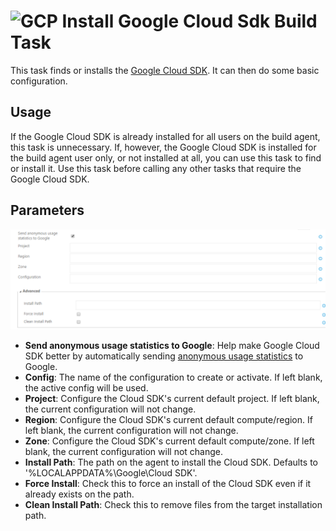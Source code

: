 # ![GCP][GCPLogo] Install Google Cloud Sdk Build Task

This task finds or installs the [Google Cloud SDK][CloudSdk].
It can then do some basic configuration.

## Usage

If the Google Cloud SDK is already installed for all users on the build agent,
this task is unnecessary. If, however, the Google Cloud SDK is installed for
the build agent user only, or not installed at all, you can use this task to find
or install it. Use this task before calling any other tasks that require the Google
Cloud SDK.

## Parameters

![Install Cloud SDK Parameters][InstallCloudSdkParameters]

  - **Send anonymous usage statistics to Google**: Help make Google Cloud SDK better
  by automatically sending [anonymous usage statistics][UsageStats]
  to Google.
  - **Config**: The name of the configuration to create or activate. If left blank, the
  active config will be used.
  - **Project**: Configure the Cloud SDK's current default project. If left blank, the
  current configuration will not change.
  - **Region**: Configure the Cloud SDK's current default compute/region. If left blank,
  the current configuration will not change.
  - **Zone**: Configure the Cloud SDK's current default compute/zone. If left blank,
  the current configuration will not change.
  - **Install Path**: The path on the agent to install the Cloud SDK. Defaults to '%LOCALAPPDATA%\\Google\\Cloud SDK'.
  - **Force Install**: Check this to force an install of the Cloud SDK even if it already exists on the path.
  - **Clean Install Path**: Check this to remove files from the target installation path.

[GCPLogo]: ../images/cloud_64x64.png
[InstallCloudSdkParameters]: ../images/screenshots/install-cloud-sdk-inputs.png
[CloudSdk]: https://cloud.google.com/sdk
[UsageStats]: https://cloud.google.com/sdk/usage-statistics
